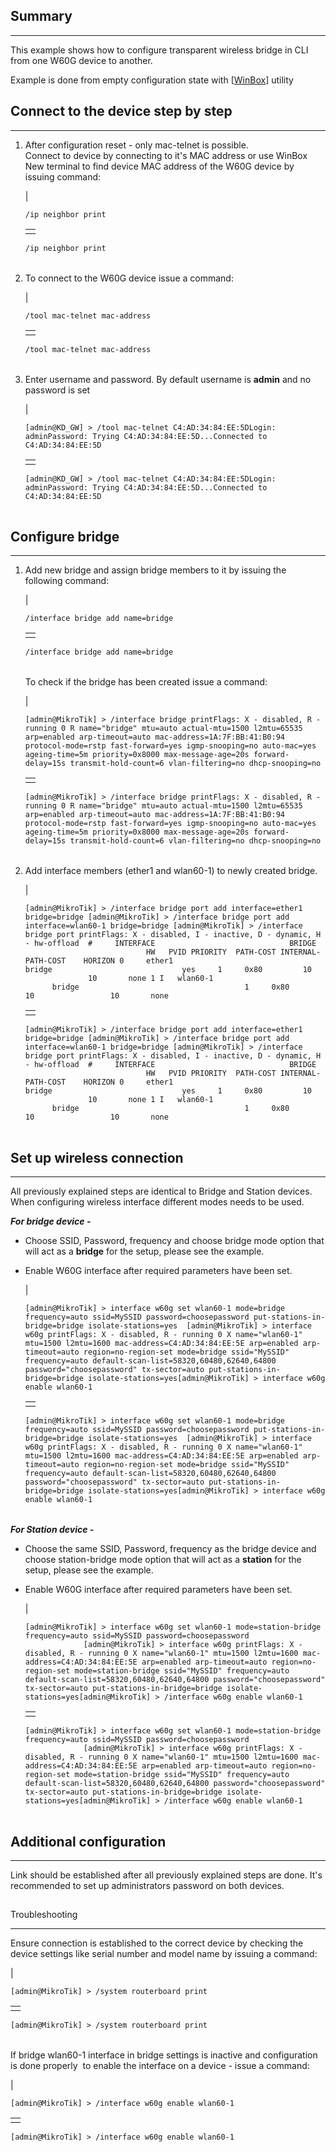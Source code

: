 ## Summary

___

This example shows how to configure transparent wireless bridge in CLI from one W60G device to another.

Example is done from empty configuration state with \[[WinBox](https://mikrotik.com/download)\] utility

## Connect to the device step by step

___

1.  After configuration reset - only mac-telnet is possible.  
    Connect to device by connecting to it's MAC address or use WinBox New terminal to find device MAC address of the W60G device by issuing command:
    
    | 
    ```
    /ip neighbor print
    ```
    
    |     |
    | --- |
    |     |
    
    ```
    /ip neighbor print
    ```
    
    |     |
    | --- |
    
2.  To connect to the W60G device issue a command:
    
    | 
    ```
    /tool mac-telnet mac-address
    ```
    
    |     |
    | --- |
    |     |
    
    ```
    /tool mac-telnet mac-address
    ```
    
    |     |
    | --- |
    
3.  Enter username and password. By default username is **admin** and no password is set
    
    | 
    ```
    [admin@KD_GW] > /tool mac-telnet C4:AD:34:84:EE:5DLogin: adminPassword: Trying C4:AD:34:84:EE:5D...Connected to C4:AD:34:84:EE:5D
    ```
    
    |     |
    | --- |
    |     |
    
    ```
    [admin@KD_GW] > /tool mac-telnet C4:AD:34:84:EE:5DLogin: adminPassword: Trying C4:AD:34:84:EE:5D...Connected to C4:AD:34:84:EE:5D
    ```
    
    |     |
    | --- |
    

## Configure bridge

___

1.  Add new bridge and assign bridge members to it by issuing the following command:
    
    | 
    ```
    /interface bridge add name=bridge
    ```
    
    |     |
    | --- |
    |     |
    
    ```
    /interface bridge add name=bridge
    ```
    
    |     |
    | --- |
    
    To check if the bridge has been created issue a command:
    
    | 
    ```
    [admin@MikroTik] > /interface bridge printFlags: X - disabled, R - running 0 R name="bridge" mtu=auto actual-mtu=1500 l2mtu=65535 arp=enabled arp-timeout=auto mac-address=1A:7F:BB:41:B0:94 protocol-mode=rstp fast-forward=yes igmp-snooping=no auto-mac=yes ageing-time=5m priority=0x8000 max-message-age=20s forward-delay=15s transmit-hold-count=6 vlan-filtering=no dhcp-snooping=no 
    ```
    
    |     |
    | --- |
    |     |
    
    ```
    [admin@MikroTik] > /interface bridge printFlags: X - disabled, R - running 0 R name="bridge" mtu=auto actual-mtu=1500 l2mtu=65535 arp=enabled arp-timeout=auto mac-address=1A:7F:BB:41:B0:94 protocol-mode=rstp fast-forward=yes igmp-snooping=no auto-mac=yes ageing-time=5m priority=0x8000 max-message-age=20s forward-delay=15s transmit-hold-count=6 vlan-filtering=no dhcp-snooping=no 
    ```
    
    |     |
    | --- |
    
2.  Add interface members (ether1 and wlan60-1) to newly created bridge. 
    
    | 
    ```
    [admin@MikroTik] > /interface bridge port add interface=ether1 bridge=bridge [admin@MikroTik] > /interface bridge port add interface=wlan60-1 bridge=bridge [admin@MikroTik] > /interface bridge port printFlags: X - disabled, I - inactive, D - dynamic, H - hw-offload  #     INTERFACE                              BRIDGE                              HW   PVID PRIORITY  PATH-COST INTERNAL-PATH-COST    HORIZON 0     ether1                                 bridge                             yes     1     0x80         10                 10       none 1 I   wlan60-1                               bridge                                     1     0x80         10                 10       none
    ```
    
    |     |
    | --- |
    |     |
    
    ```
    [admin@MikroTik] > /interface bridge port add interface=ether1 bridge=bridge [admin@MikroTik] > /interface bridge port add interface=wlan60-1 bridge=bridge [admin@MikroTik] > /interface bridge port printFlags: X - disabled, I - inactive, D - dynamic, H - hw-offload  #     INTERFACE                              BRIDGE                              HW   PVID PRIORITY  PATH-COST INTERNAL-PATH-COST    HORIZON 0     ether1                                 bridge                             yes     1     0x80         10                 10       none 1 I   wlan60-1                               bridge                                     1     0x80         10                 10       none
    ```
    
    |     |
    | --- |
    

## Set up wireless connection

___

All previously explained steps are identical to Bridge and Station devices. When configuring wireless interface different modes needs to be used.  
  
**_For bridge device -_**

-   Choose SSID, Password, frequency and choose bridge mode option that will act as a **bridge** for the setup, please see the example.
-   Enable W60G interface after required parameters have been set.
    
    | 
    ```
    [admin@MikroTik] > interface w60g set wlan60-1 mode=bridge frequency=auto ssid=MySSID password=choosepassword put-stations-in-bridge=bridge isolate-stations=yes  [admin@MikroTik] > interface w60g printFlags: X - disabled, R - running 0 X name="wlan60-1" mtu=1500 l2mtu=1600 mac-address=C4:AD:34:84:EE:5E arp=enabled arp-timeout=auto region=no-region-set mode=bridge ssid="MySSID" frequency=auto default-scan-list=58320,60480,62640,64800 password="choosepassword" tx-sector=auto put-stations-in-bridge=bridge isolate-stations=yes[admin@MikroTik] > interface w60g enable wlan60-1
    ```
    
    |     |
    | --- |
    |     |
    
    ```
    [admin@MikroTik] > interface w60g set wlan60-1 mode=bridge frequency=auto ssid=MySSID password=choosepassword put-stations-in-bridge=bridge isolate-stations=yes  [admin@MikroTik] > interface w60g printFlags: X - disabled, R - running 0 X name="wlan60-1" mtu=1500 l2mtu=1600 mac-address=C4:AD:34:84:EE:5E arp=enabled arp-timeout=auto region=no-region-set mode=bridge ssid="MySSID" frequency=auto default-scan-list=58320,60480,62640,64800 password="choosepassword" tx-sector=auto put-stations-in-bridge=bridge isolate-stations=yes[admin@MikroTik] > interface w60g enable wlan60-1
    ```
    
    |     |
    | --- |
    

_**For Station device -**_

-   Choose the same SSID, Password, frequency as the bridge device and choose station-bridge mode option that will act as a **station** for the setup, please see the example.
-   Enable W60G interface after required parameters have been set.
    
    | 
    ```
    [admin@MikroTik] > interface w60g set wlan60-1 mode=station-bridge frequency=auto ssid=MySSID password=choosepassword                              [admin@MikroTik] > interface w60g printFlags: X - disabled, R - running 0 X name="wlan60-1" mtu=1500 l2mtu=1600 mac-address=C4:AD:34:84:EE:5E arp=enabled arp-timeout=auto region=no-region-set mode=station-bridge ssid="MySSID" frequency=auto default-scan-list=58320,60480,62640,64800 password="choosepassword" tx-sector=auto put-stations-in-bridge=bridge isolate-stations=yes[admin@MikroTik] > /interface w60g enable wlan60-1
    ```
    
    |     |
    | --- |
    |     |
    
    ```
    [admin@MikroTik] > interface w60g set wlan60-1 mode=station-bridge frequency=auto ssid=MySSID password=choosepassword                              [admin@MikroTik] > interface w60g printFlags: X - disabled, R - running 0 X name="wlan60-1" mtu=1500 l2mtu=1600 mac-address=C4:AD:34:84:EE:5E arp=enabled arp-timeout=auto region=no-region-set mode=station-bridge ssid="MySSID" frequency=auto default-scan-list=58320,60480,62640,64800 password="choosepassword" tx-sector=auto put-stations-in-bridge=bridge isolate-stations=yes[admin@MikroTik] > /interface w60g enable wlan60-1
    ```
    
    |     |
    | --- |
    

## Additional configuration

___

Link should be established after all previously explained steps are done. It's recommended to set up administrators password on both devices.

##   
Troubleshooting

___

Ensure connection is established to the correct device by checking the device settings like serial number and model name by issuing a command:

| 
```
[admin@MikroTik] > /system routerboard print
```

|     |
| --- |
|     |

```
[admin@MikroTik] > /system routerboard print
```

|     |
| --- |

  
If bridge wlan60-1 interface in bridge settings is inactive and configuration is done properly  to enable the interface on a device - issue a command:

| 
```
[admin@MikroTik] > /interface w60g enable wlan60-1
```

|     |
| --- |
|     |

```
[admin@MikroTik] > /interface w60g enable wlan60-1
```

|     |
| --- |